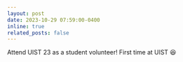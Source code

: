 ```yaml
---
layout: post
date: 2023-10-29 07:59:00-0400
inline: true
related_posts: false
---
```


Attend UIST 23 as a student volunteer! First time at UIST 😆
